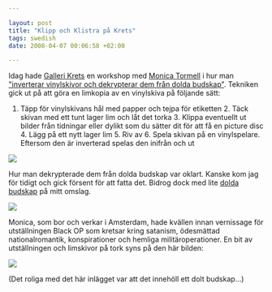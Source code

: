 ```yaml
--- 

layout: post
title: "Klipp och Klistra på Krets" 
tags: swedish 
date: 2008-04-07 00:06:58 +02:00 

---
```


Idag hade [Galleri Krets](http://www.krets.info/ "Galleri Krets") en workshop med [Monica Tormell](http://www.monicatormell.nl/ "Monica Tormell") i hur man ["inverterar vinylskivor och dekrypterar dem från dolda budskap"](http://www.facebook.com/event.php?eid=10111198815). Tekniken gick ut på att göra en limkopia av en vinylskiva på följande sätt:


1. Täpp för vinylskivans hål med papper och tejpa för etiketten 2. Täck skivan med ett tunt lager lim och låt det torka 3. Klippa eventuellt ut bilder från tidningar eller dylikt som du sätter dit för att få en picture disc 4. Lägg på ett nytt lager lim 5. Riv av 6. Spela skivan på en vinylspelare. Eftersom den är inverterad spelas den inifrån och ut

![](http://docs.google.com/File?id=df2vgdxk_164hbrwkggx)

Hur man dekrypterade dem från dolda budskap var oklart. Kanske kom jag för tidigt och gick försent för att fatta det. Bidrog dock med lite [dolda budskap](http://www.youtube.com/watch?v=_6DRAjaIrvY "dolda budskap") på mitt omslag.

![](http://docs.google.com/File?id=df2vgdxk_165cv2rkzg6)

Monica, som bor och verkar i Amsterdam, hade kvällen innan vernissage för utställningen Black OP som kretsar kring satanism, ödesmättad nationalromantik, konspirationer och hemliga militäroperationer. En bit av utställningen och limskivor på tork syns på den här bilden:

![](http://docs.google.com/File?id=df2vgdxk_166frs7tkgr)

(Det roliga med det här inlägget var att det innehöll ett dolt budskap...)

